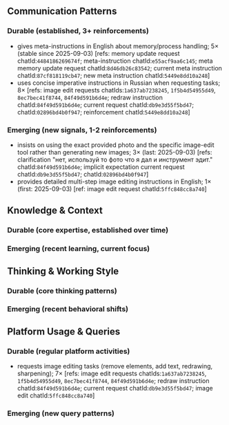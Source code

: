 ## Communication Patterns
### Durable (established, 3+ reinforcements)
- gives meta-instructions in English about memory/process handling; 5× (stable since 2025-09-03) [refs: memory update request chatId:`4484186269674f`; meta-instruction chatId:`e55acf9aa6c145`; meta memory update request chatId:`8d46db26c83542`; current meta instruction chatId:`87cf818119cb47`; new meta instruction chatId:`5449e8dd10a248`]
- uses concise imperative instructions in Russian when requesting tasks; 8× [refs: image edit requests chatIds:`1a637ab7238245`, `1f5b4d54955d49`, `8ec7bec41f8744`, `84f49d591b6d4e`; redraw instruction chatId:`84f49d591b6d4e`; current request chatId:`db9e3d55f5bd47`; chatId:`02896bd4b0f947`; reinforcement chatId:`5449e8dd10a248`]

### Emerging (new signals, 1-2 reinforcements)
- insists on using the exact provided photo and the specific image-edit tool rather than generating new images; 3× (last: 2025-09-03) [refs: clarification "нет, используй то фото что я дал и инструмент эдит." chatId:`84f49d591b6d4e`; implicit expectation current request chatId:`db9e3d55f5bd47`; chatId:`02896bd4b0f947`]
- provides detailed multi-step image editing instructions in English; 1× (first: 2025-09-03) [ref: image edit request chatId:`5ffc848cc8a740`]

## Knowledge & Context
### Durable (core expertise, established over time)

### Emerging (recent learning, current focus)

## Thinking & Working Style
### Durable (core thinking patterns)

### Emerging (recent behavioral shifts)

## Platform Usage & Queries
### Durable (regular platform activities)
- requests image editing tasks (remove elements, add text, redrawing, sharpening); 7× [refs: image edit requests chatIds:`1a637ab7238245`, `1f5b4d54955d49`, `8ec7bec41f8744`, `84f49d591b6d4e`; redraw instruction chatId:`84f49d591b6d4e`; current request chatId:`db9e3d55f5bd47`; image edit chatId:`5ffc848cc8a740`]

### Emerging (new query patterns)
